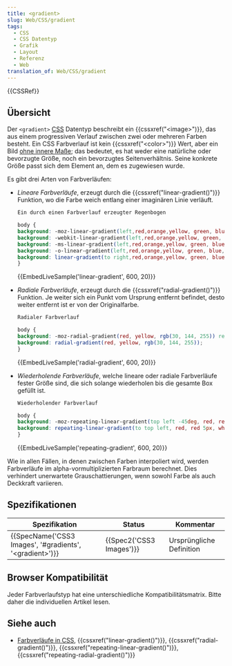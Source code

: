 ```yaml
---
title: <gradient>
slug: Web/CSS/gradient
tags:
  - CSS
  - CSS Datentyp
  - Grafik
  - Layout
  - Referenz
  - Web
translation_of: Web/CSS/gradient
---
```

{{CSSRef}}

## Übersicht

Der `<gradient>` [CSS](/de/docs/CSS) Datentyp beschreibt ein {{cssxref("&lt;image&gt;")}}, das aus einem progressiven Verlauf zwischen zwei oder mehreren Farben besteht. Ein CSS Farbverlauf ist kein {{cssxref("&lt;color&gt;")}} Wert, aber ein Bild [ohne innere Maße](/de/docs/Web/CSS/image#keine_inneren_Maße); das bedeutet, es hat weder eine natürliche oder bevorzugte Größe, noch ein bevorzugtes Seitenverhältnis. Seine konkrete Größe passt sich dem Element an, dem es zugewiesen wurde.

Es gibt drei Arten von Farbverläufen:

- _Lineare Farbverläufe_, erzeugt durch die {{cssxref("linear-gradient()")}} Funktion, wo die Farbe weich entlang einer imaginären Linie verläuft.

  ```html
  Ein durch einen Farbverlauf erzeugter Regenbogen
  ```

  ```css
  body {
  background: -moz-linear-gradient(left,red,orange,yellow, green, blue,indigo,violet);
  background: -webkit-linear-gradient(left,red,orange,yellow, green, blue,indigo,violet);
  background: -ms-linear-gradient(left,red,orange,yellow, green, blue,indigo,violet);
  background: -o-linear-gradient(left,red,orange,yellow, green, blue,indigo,violet);
  background: linear-gradient(to right,red,orange,yellow, green, blue,indigo,violet);
  }
  ```

  {{EmbedLiveSample('linear-gradient', 600, 20)}}

- _Radiale Farbverläufe_, erzeugt durch die {{cssxref("radial-gradient()")}} Funktion. Je weiter sich ein Punkt vom Ursprung entfernt befindet, desto weiter entfernt ist er von der Originalfarbe.

  ```html
  Radialer Farbverlauf

  ```

  ```css
  body {
  background: -moz-radial-gradient(red, yellow, rgb(30, 144, 255)) repeat scroll 0% 0% transparent;
  background: radial-gradient(red, yellow, rgb(30, 144, 255));
  }
  ```

  {{EmbedLiveSample('radial-gradient', 600, 20)}}

- _Wiederholende Farbverläufe_, welche lineare oder radiale Farbverläufe fester Größe sind, die sich solange wiederholen bis die gesamte Box gefüllt ist.

  ```html
  Wiederholender Farbverlauf
  ```

  ```css
  body {
  background: -moz-repeating-linear-gradient(top left -45deg, red, red 5px, white 5px, white 10px);
  background: repeating-linear-gradient(to top left, red, red 5px, white 5px, white 10px);
  }
  ```

  {{EmbedLiveSample('repeating-gradient', 600, 20)}}

Wie in allen Fällen, in denen zwischen Farben interpoliert wird, werden Farbverläufe im alpha-vormultiplizierten Farbraum berechnet. Dies verhindert unerwartete Grauschattierungen, wenn sowohl Farbe als auch Deckkraft variieren.

## Spezifikationen

| Spezifikation                                                                    | Status                           | Kommentar                |
| -------------------------------------------------------------------------------- | -------------------------------- | ------------------------ |
| {{SpecName('CSS3 Images', '#gradients', '&lt;gradient&gt;')}} | {{Spec2('CSS3 Images')}} | Ursprüngliche Definition |

## Browser Kompatibilität

Jeder Farbverlaufstyp hat eine unterschiedliche Kompatibilitätsmatrix. Bitte daher die individuellen Artikel lesen.

## Siehe auch

- [Farbverläufe in CSS](/de/docs/Farbverläufe_in_CSS), {{cssxref("linear-gradient()")}}, {{cssxref("radial-gradient()")}}, {{cssxref("repeating-linear-gradient()")}}, {{cssxref("repeating-radial-gradient()")}}

